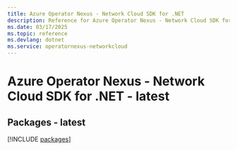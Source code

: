 ```yaml
---
title: Azure Operator Nexus - Network Cloud SDK for .NET
description: Reference for Azure Operator Nexus - Network Cloud SDK for .NET
ms.date: 03/17/2025
ms.topic: reference
ms.devlang: dotnet
ms.service: operatornexus-networkcloud
---
```

# Azure Operator Nexus - Network Cloud SDK for .NET - latest
## Packages - latest
[!INCLUDE [packages](operator-nexus---network-cloud-index.md)]